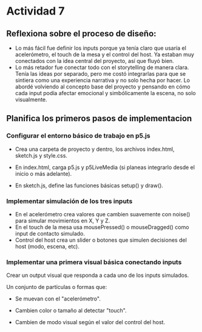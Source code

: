 # Actividad 7

## Reflexiona sobre el proceso de diseño:
- Lo más fácil fue definir los inputs porque ya tenía claro que usaría el acelerómetro, el touch de la mesa y el control del host. Ya estaban muy conectados con la idea central del proyecto, así que fluyó bien.
- Lo más retador fue conectar todo con el storytelling de manera clara. Tenía las ideas por separado, pero me costó integrarlas para que se sintiera como una experiencia narrativa y no solo hecha por hacer. Lo abordé volviendo al concepto base del proyecto y pensando en cómo cada input podía afectar emocional y simbólicamente la escena, no solo visualmente.
## Planifica los primeros pasos de implementacion

### Configurar el entorno básico de trabajo en p5.js
- Crea una carpeta de proyecto y dentro, los archivos index.html, sketch.js y style.css.

- En index.html, carga p5.js y p5LiveMedia (si planeas integrarlo desde el inicio o más adelante).

- En sketch.js, define las funciones básicas setup() y draw().

### Implementar simulación de los tres inputs

- En el acelerómetro crea valores que cambien suavemente con noise() para simular movimientos en X, Y y Z.
- En el touch de la mesa usa mousePressed() o mouseDragged() como input de contacto simulado.
- Control del host crea un slider o botones que simulen decisiones del host (modo, escena, etc).

### Implementar una primera visual básica conectando inputs

Crear un output visual que responda a cada uno de los inputs simulados.

Un conjunto de partículas o formas que:

- Se muevan con el "acelerómetro".

- Cambien color o tamaño al detectar "touch".

- Cambien de modo visual según el valor del control del host.
